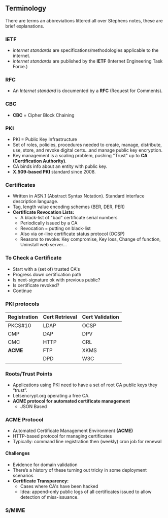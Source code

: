 ## Terminology
There are terms an abbreviations littered all over Stephens notes, these are brief explanations.


### IETF
- *internet standards* are specifications/methodologies applicable to the internet.
- *internet standards* are published by the **IETF** (Internet Engineering Task Force.)

### RFC
- An *Internet standard* is documented by a **RFC** (Request for Comments).

### CBC
- **CBC** = Cipher Block Chaining


### PKI
- PKI = Public Key Infrastructure
- Set of roles, policies, procedures needed to create, manage, distribute, use, store, and revoke digital certs...and manage public key encryption.
- Key management is a scaling problem, pushing "Trust" up to **CA (Certification Authority)**.
- CA binds info about an entity with public key.
- **X.509-based PKI** standard since 2008.

### Certificates
- Written in  ASN.1 (Abstract Syntax Notation). Standard interface description language.
- Tag, length value encoding schemes (BER, DER, PER)
- **Certificate Revocation Lists:**
  - A black-list of "bad" certificate serial numbers
  - Periodically issued by a CA
  - Revocation = putting on black-list
  - Also via on-line certificate status protocol (OCSP)
  - Reasons to revoke: Key compromise, Key loss,
    Change of function, Uninstall web server...

### To Check a Certificate
- Start with a (set of) trusted CA's
- Progress down certification path
- Is next-signature ok with previous public?
- Is certificate revoked?
- Continue


### PKI protocols

| Registration | Cert Retrieval | Cert Validation|
|-----------|----------| --------|
| PKCS#10| LDAP| OCSP|
| CMP  |    DAP   | DPV|
| CMC|  HTTP| CRL|
| **ACME** | FTP | XKMS|
| | DPD | W3C|


### Roots/Trust Points
- Applications using PKI need to have a set
of root CA public keys they “trust”.
- Letsencrypt.org operating a free CA.
- **ACME protocol for automated
certificate management**
  - JSON Based


### ACME Protocol
- Automated Certificate Management
Environment **(ACME)**
- HTTP-based protocol for managing certificates
- Typically: command line registration then (weekly) cron job for renewal

#### Challenges
- Evidence for domain validation
- There’s a history of these turning out tricky in some deployment scenarios
- **Certificate Transparency:**
  - Cases where CA's have been hacked
  - Idea: append-only public logs of all certificates issued to allow detection of miss-issuance.

### S/MIME
